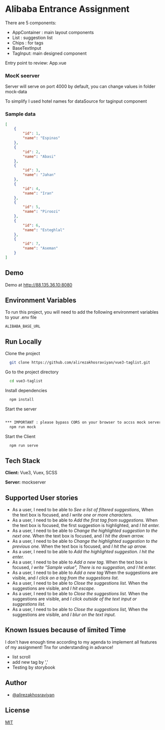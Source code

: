 
# Alibaba Entrance Assignment

There are 5 components:

- AppContainer : main layout components
- List : suggestion list
- Chips : for tags
- BaseTextInput
- TagInput: main designed component

Entry point to review: App.vue

### MocK seerver
Server will serve on port 4000 by default, you can change values in folder mock-data

To simplify I used hotel names for dataSource for taginput component

### Sample data

``` json
[
    {
        "id": 1,
        "name": "Espinas"
    },
    {
        "id": 2,
        "name": "Abasi"
    },
    {
        "id": 3,
        "name": "Jahan"
    },
    {
        "id": 4,
        "name": "Iran"
    },
    {
        "id": 5,
        "name": "Piroozi"
    },
    {
        "id": 6,
        "name": "Esteghlal"
    },
    {
        "id": 7,
        "name": "Aseman"
    }
]

```
## Demo

Demo at http://88.135.36.10:8080


## Environment Variables

To run this project, you will need to add the following environment variables to your .env file

`ALIBABA_BASE_URL`


## Run Locally

Clone the project

```bash
  git clone https://github.com/alirezakhosraviyan/vue3-taglist.git
```

Go to the project directory

```bash
  cd vue3-taglist
```

Install dependencies

```bash
  npm install
```

Start the server

```bash

*** IMPORTANT : please bypass CORS on your browser to accss mock server **
  npm run mock
```


Start the Client

```bash
  npm run serve 
```




## Tech Stack

**Client:** Vue3, Vuex, SCSS

**Server:** mockserver


## Supported User stories

- As a user, I need to be able to *See a list of filtered suggestions*, When the text box is focused, and *I write one or more characters.*
- As a user, I need to be able to *Add the first tag from suggestions.* When the text box is focused, the first suggestion is highlighted, and *I hit enter.*
- As a user, I need to be able to *Change the highlighted suggestion to the next one.* When the text box is focused, and *I hit the down arrow.*
- As a user, I need to be able to *Change the highlighted suggestion to the previous one.* When the text box is focused, and *I hit the up arrow.*
- As a user, I need to be able to *Add the highlighted suggestion. I hit the enter.*
- As a user, I need to be able to *Add a new tag.* When the text box is focused, *I write "Sample value", There is no suggestion, and I hit enter.*
- As a user, I need to be able to *Add a new tag* When the suggestions are visible, and *I click on a tag from the suggestions list.*
- As a user, I need to be able to *Close the suggestions list.*  When the suggestions are visible, and *I hit escape.*
- As a user, I need to be able to *Close the suggestions list.*  When the suggestions are visible, and *I click outside of the text input or suggestions list.*
- As a user, I need to be able to *Close the suggestions list,*  When the suggestions are visible, and *I blur on the text input.*


## Known Issues because of limited Time
I don't have enough time according to my agenda to implement all features of my assignment! Tnx for understanding in advance!
- list scroll
- add new tag by ',' 
- Testing by storybook

## Author

- [@alirezakhosraviyan](https://github.com/alirezakhosraviyan)


## License

[MIT](https://choosealicense.com/licenses/mit/)

